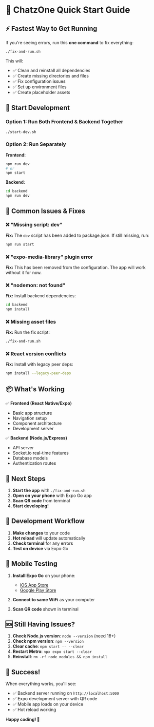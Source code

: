 # 🚀 ChatzOne Quick Start Guide

## ⚡ **Fastest Way to Get Running**

If you're seeing errors, run this **one command** to fix everything:

```bash
./fix-and-run.sh
```

This will:
- ✅ Clean and reinstall all dependencies
- ✅ Create missing directories and files
- ✅ Fix configuration issues
- ✅ Set up environment files
- ✅ Create placeholder assets

## 📱 **Start Development**

### Option 1: Run Both Frontend & Backend Together
```bash
./start-dev.sh
```

### Option 2: Run Separately

**Frontend:**
```bash
npm run dev
# or
npm start
```

**Backend:**
```bash
cd backend
npm run dev
```

## 🔧 **Common Issues & Fixes**

### ❌ **"Missing script: dev"**
**Fix:** The `dev` script has been added to package.json. If still missing, run:
```bash
npm run start
```

### ❌ **"expo-media-library" plugin error**
**Fix:** This has been removed from the configuration. The app will work without it for now.

### ❌ **"nodemon: not found"**
**Fix:** Install backend dependencies:
```bash
cd backend
npm install
```

### ❌ **Missing asset files**
**Fix:** Run the fix script:
```bash
./fix-and-run.sh
```

### ❌ **React version conflicts**
**Fix:** Install with legacy peer deps:
```bash
npm install --legacy-peer-deps
```

## 📦 **What's Working**

✅ **Frontend (React Native/Expo)**
- Basic app structure
- Navigation setup
- Component architecture
- Development server

✅ **Backend (Node.js/Express)**
- API server
- Socket.io real-time features
- Database models
- Authentication routes

## 🎯 **Next Steps**

1. **Start the app** with `./fix-and-run.sh`
2. **Open on your phone** with Expo Go app
3. **Scan QR code** from terminal
4. **Start developing!**

## 🔨 **Development Workflow**

1. **Make changes** to your code
2. **Hot reload** will update automatically
3. **Check terminal** for any errors
4. **Test on device** via Expo Go

## 📱 **Mobile Testing**

1. **Install Expo Go** on your phone:
   - [iOS App Store](https://apps.apple.com/app/expo-go/id982107779)
   - [Google Play Store](https://play.google.com/store/apps/details?id=host.exp.exponent)

2. **Connect to same WiFi** as your computer

3. **Scan QR code** shown in terminal

## 🆘 **Still Having Issues?**

1. **Check Node.js version**: `node --version` (need 18+)
2. **Check npm version**: `npm --version`
3. **Clear cache**: `npm start -- --clear`
4. **Restart Metro**: `npx expo start --clear`
5. **Reinstall**: `rm -rf node_modules && npm install`

## 🎉 **Success!**

When everything works, you'll see:
- ✅ Backend server running on `http://localhost:5000`
- ✅ Expo development server with QR code
- ✅ Mobile app loads on your device
- ✅ Hot reload working

**Happy coding! 🚀**